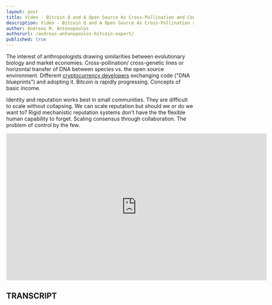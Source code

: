 ```yaml
---
layout: post
title: Video - Bitcoin Q and A Open Source As Cross-Pollination and Consensus Through Collaboration
description: Video - Bitcoin Q and A Open Source As Cross-Pollination and Consensus Through Collaboration
author: Andreas M. Antonopoulos
authorurl: /andreas-antonopoulos-bitcoin-expert/
published: true
---
```


<p>The interest of anthropologists drawing similarities between evolutionary biology and market economies. Cross-pollination/ cross-genetic lines or horizontal transfer of DNA between species vs. the open source environment. Different <a href="/video-bitcoin-101-what-happens-when-we-decentralize-money/">cryptocurrency developers</a> exchanging code ("DNA blueprints") and adopting it. Bitcoin is rapidly progressing. Concepts of basic income. </p>

<p>Identity and reputation works best in small communities. They are difficult to scale without collapsing. We can scale reputation but should we or do we want to? Rigid mechanistic reputation systems don't have the the flexible human capability to forget. Scaling consensus through collaboration. The problem of control by the few.</p>

<center><iframe width="700" height="394" src="https://www.youtube.com/embed/JTHV6PA-Dw8?list=PLPQwGV1aLnTsHvzevl9BAUlfsfwFfU7aP" frameborder="0" allowfullscreen></iframe></center>

<h2>TRANSCRIPT</h2>
